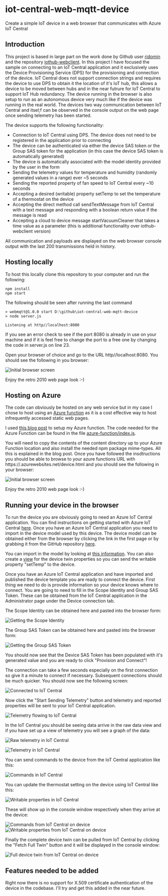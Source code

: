 # iot-central-web-mqtt-device
Create a simple IoT device in a web browser that communicates with Azure IoT Central


## Introduction

This project is based in large part on the work done by Github user [ridomin](https://github.com/ridomin) and the repository [iothub-webclient](https://github.com/ridomin/iothub-webclient).  In this project I have focused the sample on connecting to an IoT Central application and it exclusively uses the Device Provisioning Service (DPS) for the provisioning and connection of the device.  IoT Central does not support connection strings and requires the device to use DPS to obtain it the location of it's IoT hub, this allows a device to be moved between hubs and in the near futrure for IoT Central to support IoT Hub redundancy.  The device running in the browser is also setup to run as an autonomous device very much like if the device was running in the real world.  The devices two way communication between IoT Central and itsel;f can be observed in the console output on the web page once sending telemetry has been started.

The device supports the following functionality:

* Connection to IoT Central using DPS.  The device does not need to be registered in the application prior to connecting
* The device can be authenticated via either the device SAS token or the Group SAS token for the application (in this case the device SAS token is automatically generated)
* The device is automatically associated with the model identity provided by the user in the form
* Sending the telemetry values for temperature and humidity (randomly generated values in a range) ever ~5 seconds
* Sending the reported property of fan speed to IoT Central every ~10 seconds
* Accepting a desired (writable) property setTemp to set the temperature of a thermostat on the device
* Accepting the direct method call sendTextMessage from IoT Central with a text message and responding with a boolean return value if the message is read
* Accepting a cloud to device message startVacuumCleaner that takes a time value as a parameter (this is additional functionality over iothub-webclient version)

All communication and payloads are displayed on the web browser console output with the last 200 transmissions held in history.


## Hosting locally

To host this locally clone this repository to your computer and run the following:

``` 
npm install
npm start
```

The following should be seen after running the last command

```
> webmqtt@1.0.0 start D:\github\iot-central-web-mqtt-device
> node server.js

Listening at http//localhost:8080
```

If you see an error check to see if the port 8080 is already in use on your machine and if it is feel free to change the port to a free one by changing the code in server.js on line 23.

Open your browser of choice and go to the URL http//localhost:8080.  You should see the following in you browser:

![Initial browser screen](https://github.com/iot-for-all/iot-central-web-mqtt-device/blob/main/assets/initialscreen.png "Initial browser screen")

Enjoy the retro 2010 web page look :-)

## Hosting on Azure

The code can obviously be hosted on any web service but in my case I chose to host using an [Azure function](https://azure.microsoft.com/en-us/services/functions/?&ef_id=CjwKCAiAsOmABhAwEiwAEBR0ZmNO6WIwjimRlpY2W-N4U_G99qJHALIQa-hykDyFhzNSz6bJl3x8nRoCVcYQAvD_BwE:G:s&OCID=AID2100131_SEM_CjwKCAiAsOmABhAwEiwAEBR0ZmNO6WIwjimRlpY2W-N4U_G99qJHALIQa-hykDyFhzNSz6bJl3x8nRoCVcYQAvD_BwE:G:s&gclid=CjwKCAiAsOmABhAwEiwAEBR0ZmNO6WIwjimRlpY2W-N4U_G99qJHALIQa-hykDyFhzNSz6bJl3x8nRoCVcYQAvD_BwE) as it is a cost effective way to host infrequently accessed static web pages.

I used [this blog post](https://www.wintellect.com/host-website-azure-functions-node-js-part-1/) to setup my Azure function.  The code needed for the Azure Function can be found in the file [azure-function/index.js](https://github.com/iot-for-all/iot-central-web-mqtt-device/blob/main/azure-function/index.js).  

You will need to copy the contents of the content directory up to your Azure Function location and also install the needed npm package mime-types.  All this is explained in the blog post.  Once you have followed the insdtructions you should be able to browse to your azure functions URL with https://<your-function-name>.azurewebsites.net/device.html and you should see the following in your browser:

![Initial browser screen](https://github.com/iot-for-all/iot-central-web-mqtt-device/blob/main/assets/initialscreen.png "Initial browser screen")

Enjoy the retro 2010 web page look :-)


## Running your device in the browser

To run the device you are obviously going to need an Azure IoT Central application.  You can find instructions on getting started with Azure IoT Central [here](https://docs.microsoft.com/en-us/azure/iot-central/core/quick-deploy-iot-central#:~:text=the%20recommend%20path.-,Create%20an%20application,using%20a%20Custom%20apps%20template.).  Once you have an Azure IoT Central application you need to import in the device model used by this device.  The device model can be obtained either from the browser by clicking the link in the first page or by grabbing it from the GitHub repository [here](https://github.com/iot-for-all/iot-central-web-mqtt-device/blob/main/content/simple_device_model.json).

You can import in the model by looking at [this information](https://docs.microsoft.com/en-us/azure/iot-central/core/concepts-device-templates).  You can also create a [view](https://docs.microsoft.com/en-us/azure/iot-central/core/concepts-device-templates#views) for the device twin properties so you can send the writable property "setTemp" to the device.  

Once you have an Azure IoT Central application and have imported and published the device template you are ready to connect the device.  First thing we need to do is provide information so your device knows where to connect.  You are going to need to fill in the Scope Identity and Group SAS Token.  These can be obtained from the IoT Central application in the Administrator page under the Device connection tab.  

The Scope Identity can be obtained here and pasted into the browser form:

![Getting the Scope Identity](https://github.com/iot-for-all/iot-central-web-mqtt-device/blob/main/assets/scopeid.png "Getting the Scope Identity")

The Group SAS Token can be obtained here and pasted into the browser form:

![Getting the Group SAS Token](https://github.com/iot-for-all/iot-central-web-mqtt-device/blob/main/assets/saskey.png "Getting the Group SAS Token")

You should now see that the Device SAS Token has been populated with it's generated value and you are ready to click "Provision and Connect"!

The connection can take a few seconds especially on the first connection so give it a minute to connect if necessary.  Subsequent connections should be much quicker.  You should now see the following screen:

![Connected to IoT Central](https://github.com/iot-for-all/iot-central-web-mqtt-device/blob/main/assets/connected.png "Connected to IoT Central")

Now click the "Start Sending Telemetry" button and telemetry and reported properties will be sent to your IoT Central application.

![Telemetry flowing to IoT Central](https://github.com/iot-for-all/iot-central-web-mqtt-device/blob/main/assets/telemetryflowing.png "Telemetry flowing to IoT Central")

In the IoT Central you should be seeing data arrive in the raw data view and if you have set up a view of telemetry you will see a graph of the data:

![Raw telemetry in IoT Central](https://github.com/iot-for-all/iot-central-web-mqtt-device/blob/main/assets/rawtelemetryincentral.png "Raw telemetry in IoT Central")

![Telemetry in IoT Central](https://github.com/iot-for-all/iot-central-web-mqtt-device/blob/main/assets/telemetryincentral.png "Telemetry in IoT Central")

You can send commands to the device from the IoT Central application like this:

![Commands in IoT Central](https://github.com/iot-for-all/iot-central-web-mqtt-device/blob/main/assets/commands.png "Commands in IoT Central")

You can update the thermostat setting on the device using IoT Central like this:

![Writable properties in IoT Central](https://github.com/iot-for-all/iot-central-web-mqtt-device/blob/main/assets/writableproperty.png "Writable properties in IoT Central")

These will show up in the console window respectively when they arrive at the device:

![Commands from IoT Central on device](https://github.com/iot-for-all/iot-central-web-mqtt-device/blob/main/assets/commandatdevice.png "Commands from IoT Central on device")
![Writable properties from IoT Central on device](https://github.com/iot-for-all/iot-central-web-mqtt-device/blob/main/assets/writablepropertyatdevice.png "Writable properties from IoT Central on device")

Finally the complete device twin can be pulled from IoT Central by clicking the "Fetch Full Twin" button and it will be displayed in the console window:

![Full device twin from IoT Central on device](https://github.com/iot-for-all/iot-central-web-mqtt-device/blob/main/assets/fulltwin.png "Full device twin from IoT Central on device")

## Features needed to be added

Right now there is no support for X.509 certificate authentication of the device in the codebase.  I'll try and get this added in the near future.